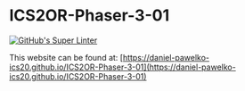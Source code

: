 # ICS2OR-Phaser-3-01

[![GitHub's Super Linter](https://github.com/daniel-pawelko-ics20/ICS2OR-Phaser-3-01/workflows/GitHub's%20Super%20Linter/badge.svg)](https://github.com/daniel-pawelko-ics20/ICS2OR-Phaser-3-01/actions)



This website can be found at: [https://daniel-pawelko-ics20.github.io/ICS2OR-Phaser-3-01](https://daniel-pawelko-ics20.github.io/ICS2OR-Phaser-3-01)